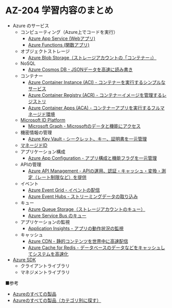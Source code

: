 # AZ-204 学習内容のまとめ

- Azure のサービス
  - コンピューティング（Azure上でコードを実行）
    - [Azure App Service (Webアプリ)](https://learn.microsoft.com/ja-jp/azure/app-service/overview)
    - [Azure Functions (関数アプリ)](https://learn.microsoft.com/ja-jp/azure/azure-functions/functions-overview)
  - オブジェクトストレージ
    - [Azure Blob Storage（ストレージアカウントの「コンテナー」）](https://learn.microsoft.com/ja-jp/azure/storage/blobs/storage-blobs-introduction)
  - NoSQL
    - [Azure Cosmos DB - JSONデータを高速に読み書き](https://learn.microsoft.com/ja-jp/azure/cosmos-db/introduction)
  - コンテナー
    - [Azure Container Instance (ACI) - コンテナーを実行するシンプルなサービス](https://learn.microsoft.com/ja-jp/azure/container-instances/container-instances-overview)
    - [Azure Container Registry (ACR) - コンテナーイメージを管理するレジストリ](https://learn.microsoft.com/ja-jp/azure/container-registry/container-registry-intro)
    - [Azure Container Apps (ACA) - コンテナーアプリを実行するフルマネージド環境](https://learn.microsoft.com/ja-jp/azure/container-apps/overview)
  - [Microsoft ID Platform](https://learn.microsoft.com/ja-jp/azure/active-directory/develop/v2-overview)
    - [Microsoft Graph - Microsoftのデータと機能にアクセス](https://learn.microsoft.com/ja-jp/graph/overview)
  - 機密情報の管理
    - [Azure Key Vault - シークレット、キー、証明書を一元管理](https://learn.microsoft.com/ja-jp/azure/key-vault/general/overview)
  - [マネージドID](https://learn.microsoft.com/ja-jp/azure/active-directory/managed-identities-azure-resources/overview)
  - アプリケーション構成
    - [Azure App Configuration - アプリ構成と機能フラグを一元管理](https://learn.microsoft.com/ja-jp/azure/azure-app-configuration/overview)
  - APIの管理
    - [Azure API Management - APIの運用、認証・キャッシュ・変換・測定（レート制限など）を提供](https://learn.microsoft.com/ja-jp/azure/api-management/api-management-key-concepts)
  - イベント
    - [Azure Event Grid - イベントの配信](https://learn.microsoft.com/ja-jp/azure/event-grid/overview)
    - [Azure Event Hubs - ストリーミングデータの取り込み](https://learn.microsoft.com/ja-jp/azure/event-hubs/event-hubs-about)
  - キュー
    - [Azure Queue Storage（ストレージアカウントのキュー）](https://learn.microsoft.com/ja-jp/azure/storage/queues/storage-queues-introduction)
    - [Azure Service Bus のキュー](https://learn.microsoft.com/ja-jp/azure/service-bus-messaging/service-bus-messaging-overview)
  - アプリケーションの監視
    - [Application Insights - アプリの動作状況の監視](https://learn.microsoft.com/ja-jp/azure/azure-monitor/app/app-insights-overview?tabs=net)
  - キャッシュ
    - [Azure CDN - 静的コンテンツを世界中に高速配信](https://learn.microsoft.com/ja-jp/azure/cdn/cdn-overview)
    - [Azure Cache for Redis - データベースのデータなどをキャッシュしてシステムを高速化](https://learn.microsoft.com/ja-jp/azure/azure-cache-for-redis/cache-overview)
- [Azure SDK](https://azure.microsoft.com/ja-jp/downloads/)
  - クライアントライブラリ
  - マネジメントライブラリ

■参考

- [Azureのすべての製品](https://azure.microsoft.com/ja-jp/products/)
- [Azureのすべての製品（カテゴリ別に探す）](https://azure.microsoft.com/ja-jp/products/category)
